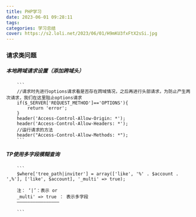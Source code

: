 ```yaml
---
title: PHP学习
date: 2023-06-01 09:28:11
tags:
categories: 学习总结
cover: https://s2.loli.net/2023/06/01/H9mKU3fxFtX2sSi.jpg
---
```

### 请求类问题
##### 本地跨域请求设置（添加跨域头）

        ```
        //请求时先进行options请求看是否存在跨域情况，之后再进行头部请求，为防止产生两次请求，我们在这里阻止options请求
        if($_SERVER['REQUEST_METHOD']=='OPTIONS'){
            return 'error';
        }
        header('Access-Control-Allow-Origin: *');
        header('Access-Control-Allow-Headers: *');
        //运行请求的方法
        header("Access-Control-Allow-Methods: *");
        ```
##### TP使用多字段模糊查询
        ```
        $where['tree_path|inviter'] = array(['like', '%' . $account . ',%'], ['like', $account], '_multi' => true);
        
        注： ‘|’：表示 or
        _multi' => true ： 表示多字段
        ————————————————
     
        ```